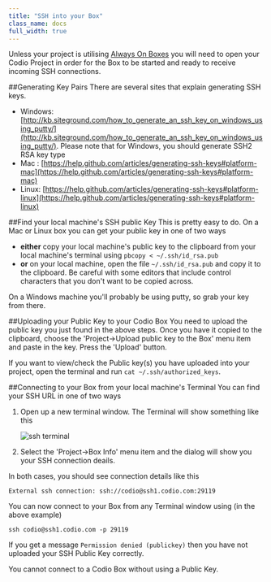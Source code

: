 ```yaml
---
title: "SSH into your Box"
class_name: docs
full_width: true
--- 
```


Unless your project is utilising [Always On Boxes](/docs/boxes/always-on/) you will need to open your Codio Project in order for the Box to be started and ready to receive incoming SSH connections.

##Generating Key Pairs
There are several sites that explain generating SSH keys. 

- Windows: [http://kb.siteground.com/how_to_generate_an_ssh_key_on_windows_using_putty/](http://kb.siteground.com/how_to_generate_an_ssh_key_on_windows_using_putty/). Please note that for Windows, you should generate SSH2 RSA key type
- Mac : [https://help.github.com/articles/generating-ssh-keys#platform-mac](https://help.github.com/articles/generating-ssh-keys#platform-mac)
- Linux: [https://help.github.com/articles/generating-ssh-keys#platform-linux](https://help.github.com/articles/generating-ssh-keys#platform-linux)

##Find your local machine's SSH public Key
This is pretty easy to do. On a Mac or Linux box you can get your public key in one of two ways

- **either** copy your local machine's public key to the clipboard from your local machine's terminal using `pbcopy < ~/.ssh/id_rsa.pub`
- **or** on your local machine, open the file `~/.ssh/id_rsa.pub` and copy it to the clipboard. Be careful with some editors that include control characters that you don't want to be copied across.

On a Windows machine you'll probably be using putty, so grab your key from there.

##Uploading your Public Key to your Codio Box
You need to upload the public key you just found in the above steps. Once you have it copied to the clipboard, choose the 'Project->Upload public key to the Box' menu item and paste in the key. Press the 'Upload' button.

If you want to view/check the Public key(s) you have uploaded into your project, open the terminal and run `cat ~/.ssh/authorized_keys`. 

##Connecting to your Box from your local machine's Terminal
You can find your SSH URL in one of two ways

1. Open up a new terminal window. The Terminal will show something like this

    ![ssh terminal](/img/docs/sshterminal.png)
    
1. Select the 'Project->Box Info' menu item and the dialog will show you your SSH connection deails.

In both cases, you should see connection details like this
```
External ssh connection: ssh://codio@ssh1.codio.com:29119
```

You can now connect to your Box from any Terminal window using (in the above example)
```
ssh codio@ssh1.codio.com -p 29119
```

If you get a message `Permission denied (publickey)` then you have not uploaded your SSH Public Key correctly.

You cannot connect to a Codio Box without using a Public Key.